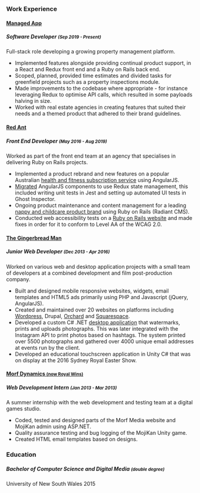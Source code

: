 ### Work Experience

#### <a href="https://www.managedapp.com.au/" target="_blank">Managed App</a>
##### Software Developer <small>(Sep 2019 - Present)</small>
Full-stack role developing a growing property management platform.

* Implemented features alongside providing continual product support, in a React and Redux front end and a Ruby on Rails back end.
* Scoped, planned, provided time estimates and divided tasks for greenfield projects such as a property inspections module.
* Made improvements to the codebase where appropriate - for instance leveraging Redux to optimise API calls, which resulted in some payloads halving in size.
* Worked with real estate agencies in creating features that suited their needs and a themed product that adhered to their brand guidelines.


#### <a href="https://redant.com.au/" target="_blank">Red Ant</a>
##### Front End Developer <small>(May 2016 - Aug 2019)</small>
Worked as part of the front end team at an agency that specialises in delivering Ruby on Rails projects.

* Implemented a product rebrand and new features on a popular Australian [health and fitness subscription service](https://www.12wbt.com/) using AngularJS. 
* [Migrated](https://www.voome.com.au/) AngularJS components to use Redux state management, this included writing unit tests in Jest and setting up automated UI tests in Ghost Inspector.
* Ongoing product maintenance and content management for a leading [nappy and childcare product brand](https://www.huggies.com.au) using Ruby on Rails (Radiant CMS).
* Conducted web accessibility tests on a [Ruby on Rails website](https://www.nps.org.au/) and made fixes in order for it to conform to Level AA of the WCAG 2.0.

#### <a href="http://www.thegingerbreadman.com.au/home" target="_blank">The Gingerbread Man</a>
##### Junior Web Developer <small>(Dec 2013 - Apr 2016)</small>
Worked on various web and desktop application projects with a small team of developers at a combined development and film post-production company.

* Built and designed mobile responsive websites, widgets, email templates and HTML5 ads primarily using PHP and Javascript (jQuery, AngularJS).
* Created and maintained over 20 websites on platforms including [Wordpress](https://lovesupreme.com.au/), Drupal, [Orchard](http://www.ecosave.com.au/) and [Squarespace](http://www.divineimages.com.au/).
* Developed a custom C# .NET [desktop application](http://www.socialseen.com.au/socialpod/) that watermarks, prints and uploads photographs. This was later integrated with the Instagram API to print photos based on hashtags. The system printed over 5500 photographs and gathered over 4000 unique email addresses at events run by the client. 
* Developed an educational touchscreen application in Unity C# that was on display at the 2016 Sydney Royal Easter Show.

#### <a href="http://www.royalwins.com/" target="_blank">Morf Dynamics <small>(now Royal Wins)</small></a>
##### Web Development Intern <small>(Jan 2013 - Mar 2013)</small>
A summer internship with the web development and testing team at a digital games studio.

* Coded, tested and designed parts of the Morf Media website and MojiKan admin using ASP.NET.
* Quality assurance testing and bug logging of the MojiKan Unity game.
* Created HTML email templates based on designs.


### Education

##### Bachelor of Computer Science and Digital Media <small>(double degree)</small>
University of New South Wales 2015
